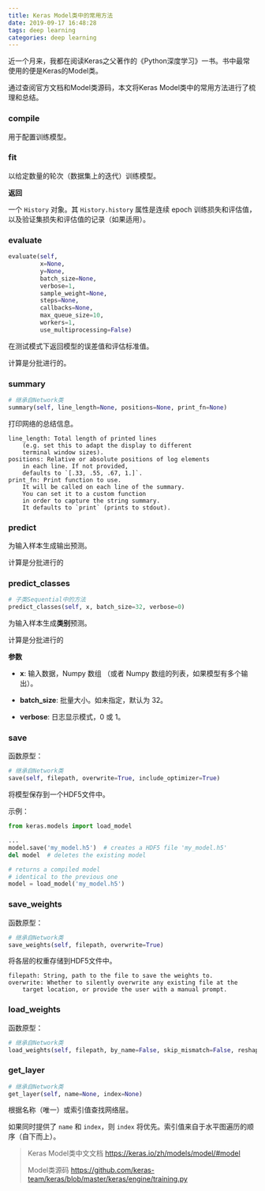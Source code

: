 ```yaml
---
title: Keras Model类中的常用方法
date: 2019-09-17 16:48:28
tags: deep learning
categories: deep learning
---
```


近一个月来，我都在阅读Keras之父著作的《Python深度学习》一书。书中最常使用的便是Keras的Model类。

通过查阅官方文档和Model类源码，本文将Keras Model类中的常用方法进行了梳理和总结。

<!--more-->

### compile

用于配置训练模型。

### fit

以给定数量的轮次（数据集上的迭代）训练模型。

**返回**

一个 `History` 对象。其 `History.history` 属性是连续 epoch 训练损失和评估值，以及验证集损失和评估值的记录（如果适用）。

### evaluate

```python
evaluate(self,
         x=None,
         y=None,
         batch_size=None,
         verbose=1,
         sample_weight=None,
         steps=None,
         callbacks=None,
         max_queue_size=10,
         workers=1,
         use_multiprocessing=False)
```

在测试模式下返回模型的误差值和评估标准值。

计算是分批进行的。

### summary

```python
# 继承自Network类
summary(self, line_length=None, positions=None, print_fn=None)
```

打印网络的总结信息。

```
line_length: Total length of printed lines
    (e.g. set this to adapt the display to different
    terminal window sizes).
positions: Relative or absolute positions of log elements
    in each line. If not provided,
    defaults to `[.33, .55, .67, 1.]`.
print_fn: Print function to use.
    It will be called on each line of the summary.
    You can set it to a custom function
    in order to capture the string summary.
    It defaults to `print` (prints to stdout).
```

### predict

为输入样本生成输出预测。

计算是分批进行的

### predict_classes

```python
# 子类Sequential中的方法
predict_classes(self, x, batch_size=32, verbose=0)
```

为输入样本生成**类别**预测。

计算是分批进行的

**参数**

* **x**: 输入数据，Numpy 数组 （或者 Numpy 数组的列表，如果模型有多个输出）。

* **batch_size**: 批量大小。如未指定，默认为 32。
* **verbose**: 日志显示模式，0 或 1。

### save

函数原型：

```python
# 继承自Network类
save(self, filepath, overwrite=True, include_optimizer=True)
```

将模型保存到一个HDF5文件中。

示例：

```python
from keras.models import load_model

...
model.save('my_model.h5')  # creates a HDF5 file 'my_model.h5'
del model  # deletes the existing model

# returns a compiled model
# identical to the previous one
model = load_model('my_model.h5')
```

### save_weights

函数原型：

```python
# 继承自Network类
save_weights(self, filepath, overwrite=True)
```

将各层的权重存储到HDF5文件中。

```
filepath: String, path to the file to save the weights to.
overwrite: Whether to silently overwrite any existing file at the
    target location, or provide the user with a manual prompt.
```

### load_weights

函数原型：

```python
# 继承自Network类
load_weights(self, filepath, by_name=False, skip_mismatch=False, reshape=False)
```

###  get_layer

```python
# 继承自Network类
get_layer(self, name=None, index=None)
```

根据名称（唯一）或索引值查找网络层。

如果同时提供了 `name` 和 `index`，则 `index` 将优先。索引值来自于水平图遍历的顺序（自下而上）。

> Keras Model类中文文档 https://keras.io/zh/models/model/#model
>
>  Model类源码 https://github.com/keras-team/keras/blob/master/keras/engine/training.py